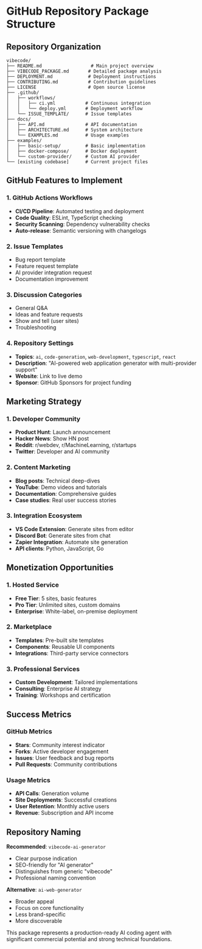 # GitHub Repository Package Structure

## Repository Organization

```
vibecode/
├── README.md                  # Main project overview
├── VIBECODE_PACKAGE.md       # Detailed package analysis
├── DEPLOYMENT.md             # Deployment instructions
├── CONTRIBUTING.md           # Contribution guidelines
├── LICENSE                   # Open source license
├── .github/
│   ├── workflows/
│   │   ├── ci.yml           # Continuous integration
│   │   └── deploy.yml       # Deployment workflow
│   └── ISSUE_TEMPLATE/      # Issue templates
├── docs/
│   ├── API.md               # API documentation
│   ├── ARCHITECTURE.md      # System architecture
│   └── EXAMPLES.md          # Usage examples
├── examples/
│   ├── basic-setup/         # Basic implementation
│   ├── docker-compose/      # Docker deployment
│   └── custom-provider/     # Custom AI provider
└── [existing codebase]      # Current project files
```

## GitHub Features to Implement

### 1. GitHub Actions Workflows
- **CI/CD Pipeline**: Automated testing and deployment
- **Code Quality**: ESLint, TypeScript checking
- **Security Scanning**: Dependency vulnerability checks
- **Auto-release**: Semantic versioning with changelogs

### 2. Issue Templates
- Bug report template
- Feature request template
- AI provider integration request
- Documentation improvement

### 3. Discussion Categories
- General Q&A
- Ideas and feature requests
- Show and tell (user sites)
- Troubleshooting

### 4. Repository Settings
- **Topics**: `ai`, `code-generation`, `web-development`, `typescript`, `react`
- **Description**: "AI-powered web application generator with multi-provider support"
- **Website**: Link to live demo
- **Sponsor**: GitHub Sponsors for project funding

## Marketing Strategy

### 1. Developer Community
- **Product Hunt**: Launch announcement
- **Hacker News**: Show HN post
- **Reddit**: r/webdev, r/MachineLearning, r/startups
- **Twitter**: Developer and AI community

### 2. Content Marketing
- **Blog posts**: Technical deep-dives
- **YouTube**: Demo videos and tutorials
- **Documentation**: Comprehensive guides
- **Case studies**: Real user success stories

### 3. Integration Ecosystem
- **VS Code Extension**: Generate sites from editor
- **Discord Bot**: Generate sites from chat
- **Zapier Integration**: Automate site generation
- **API clients**: Python, JavaScript, Go

## Monetization Opportunities

### 1. Hosted Service
- **Free Tier**: 5 sites, basic features
- **Pro Tier**: Unlimited sites, custom domains
- **Enterprise**: White-label, on-premise deployment

### 2. Marketplace
- **Templates**: Pre-built site templates
- **Components**: Reusable UI components
- **Integrations**: Third-party service connectors

### 3. Professional Services
- **Custom Development**: Tailored implementations
- **Consulting**: Enterprise AI strategy
- **Training**: Workshops and certification

## Success Metrics

### GitHub Metrics
- **Stars**: Community interest indicator
- **Forks**: Active developer engagement
- **Issues**: User feedback and bug reports
- **Pull Requests**: Community contributions

### Usage Metrics
- **API Calls**: Generation volume
- **Site Deployments**: Successful creations
- **User Retention**: Monthly active users
- **Revenue**: Subscription and API income

## Repository Naming

**Recommended**: `vibecode-ai-generator`
- Clear purpose indication
- SEO-friendly for "AI generator"
- Distinguishes from generic "vibecode"
- Professional naming convention

**Alternative**: `ai-web-generator`
- Broader appeal
- Focus on core functionality
- Less brand-specific
- More discoverable

This package represents a production-ready AI coding agent with significant commercial potential and strong technical foundations.
